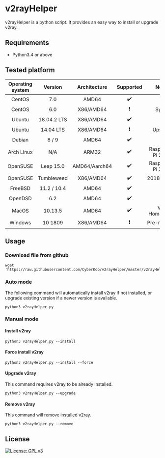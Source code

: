 # v2rayHelper
v2rayHelper is a python script. It provides an easy way to install or upgrade v2ray.

## Requirements
* Python3.4 or above

## Tested platform
| Operating system | Version     | Architecture | Supported                | Note                 |
| :-----------: |:-------------: | :----------: | :----------------------: | :------------------: |
| CentOS        | 7.0            | AMD64        | :heavy_check_mark:       |                      |
| CentOS        | 6.0            | X86/AMD64    | :heavy_exclamation_mark: | SysV                 |
| Ubuntu        | 18.04.2 LTS    | X86/AMD64    | :heavy_check_mark:       |                      |
| Ubuntu        | 14.04 LTS      | X86/AMD64    | :heavy_exclamation_mark: | Upstart              |
| Debian        | 8  / 9         | AMD64        | :heavy_check_mark:       |                      |
| Arch Linux    | N/A            | ARM32        | :heavy_check_mark:       | Raspberry Pi 2 B+    |
| OpenSUSE      | Leap 15.0      | AMD64/Aarch64| :heavy_check_mark:       | Raspberry Pi 3 B+    |
| OpenSUSE      | Tumbleweed     | X86/AMD64    | :heavy_check_mark:       | 2018.05.30           |
| FreeBSD       | 11.2 / 10.4    | AMD64        | :heavy_check_mark:       |                      |
| OpenDSD       | 6.2            | AMD64        | :heavy_check_mark:       |                      |
| MacOS         | 10.13.5        | AMD64        | :heavy_check_mark:       | Via Homebrew         |
| Windows       | 10 1809        | X86/AMD64    | :heavy_exclamation_mark: | Pre-release          |

## Usage
### Download file from github
```shell
wget 'https://raw.githubusercontent.com/CyberKoo/v2rayHelper/master/v2rayHelper.py'
```

### Auto mode
The following command will automatically install v2ray if not installed, or upgrade existing version if a newer version is available.
```shell
python3 v2rayHelper.py
```

### Manual mode

#### Install v2ray
```shell
python3 v2rayHelper.py --install
```

#### Force install v2ray
```shell
python3 v2rayHelper.py --install --force
```

#### Upgrade v2ray
This command requires v2ray to be already installed.
```shell
python3 v2rayHelper.py --upgrade
```

#### Remove v2ray
This command will remove installed v2ray.
```shell
python3 v2rayHelper.py --remove
```

## License
[![License: GPL v3](https://img.shields.io/badge/License-GPL%20v3-blue.svg)](https://www.gnu.org/licenses/gpl-3.0)
